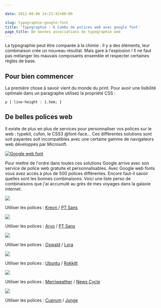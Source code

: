 ```yaml
---

date: 2012-08-06 14:21:42+00:00

slug: typographie-google-font
title: 'Typographie : 6 Combo de polices web avec google font'
page_title: De bonnes associations de typographie web
---
```


La typographie peut être comparée à la chimie : Il y a des éléments, leur combinaison crée un nouveau résultat.
Mais gare à l'explosion ! Il ne faut pas mélanger les mauvais composants ensemble et respecter certaines règles de base.

## Pour bien commencer

La première chose à savoir vient du monde du print.
Pour avoir une lisibilité optimale dans un paragraphe utilisez la propriété CSS :


    p { line-height : 1.5em; }




## De belles polices web


Il existe de plus en plus de services pour personnaliser vos polices sur le web : typekit, cufon, le CSS3 @font-face...
Ces différentes solutions sont soit payantes soit incompatibles avec une certaine gamme de navigateurs web développés par Microsoft.

[![Google web font](http://davidleuliette.com/wordPress/wp-content/uploads/2012/08/Capture-300x69.png)](http://davidleuliette.com/wordPress/wp-content/uploads/2012/08/Capture.png)

Pour mettre de l'ordre dans toutes ces solutions Google arrive avec son service de police web gratuite et personnalisables. Avec Google web fonts vous avez accès à plus de 500 polices différentes. Encore faut-il savoir quelles sont les bonnes combinaisons. Voici une liste perso de combinaisons que j'ai accumulé au grès de mes voyages dans la galaxie internet.

![](http://davidleuliette.com/wordPress/wp-content/uploads/2012/08/1_Kreon_PT+Sans-300x254.jpg)

Utiliser les polices : [Kreon ](http://www.google.com/webfonts/specimen/Kreon)/ [PT Sans](http://www.google.com/webfonts/specimen/PT+Sans)

![](http://davidleuliette.com/wordPress/wp-content/uploads/2012/08/2_Arvo_PT+Sans-300x254.jpg)

Utiliser les polices : [Arvo](http://www.google.com/webfonts/specimen/Arvo) / [PT Sans](http://www.google.com/webfonts/specimen/PT+Sans)

![](http://davidleuliette.com/wordPress/wp-content/uploads/2012/08/3_Oswald_Lora-300x254.jpg)

Utiliser les polices : [Oswald](http://www.google.com/webfonts/specimen/Oswald) / [Lora](http://www.google.com/webfonts/specimen/Lora)

![](http://davidleuliette.com/wordPress/wp-content/uploads/2012/08/4_Ubuntu_rokkitt-300x254.jpg)

Utiliser les polices : [Ubuntu](http://www.google.com/webfonts/specimen/Ubuntu) / [Rokkitt](http://www.google.com/webfonts/specimen/Rokkitt)

![](http://davidleuliette.com/wordPress/wp-content/uploads/2012/08/5_Merriweather_News+Cycle-300x254.jpg)

Utiliser les polices : [Merriweather](http://www.google.com/webfonts/specimen/Merriweather) / [News Cycle](http://www.google.com/webfonts/specimen/News+Cycle)

![](http://davidleuliette.com/wordPress/wp-content/uploads/2012/08/6_Cuprum_Junge-300x254.jpg)

Utiliser les polices : [Cuprum](http://www.google.com/webfonts/specimen/Cuprum) / [Junge](http://www.google.com/webfonts/specimen/Junge)
